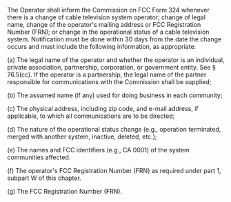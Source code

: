 The Operator shall inform the Commission on FCC Form 324 whenever there is a change of cable television system operator; change of legal name, change of the operator's mailing address or FCC Registration Number (FRN); or change in the operational status of a cable television system. Notification must be done within 30 days from the date the change occurs and must include the following information, as appropriate:

(a) The legal name of the operator and whether the operator is an individual, private association, partnership, corporation, or government entity. See § 76.5(cc). If the operator is a partnership, the legal name of the partner responsible for communications with the Commission shall be supplied;

(b) The assumed name (if any) used for doing business in each community;

(c) The physical address, including zip code, and e-mail address, if applicable, to which all communications are to be directed;

(d) The nature of the operational status change (e.g., operation terminated, merged with another system, inactive, deleted, etc.);

(e) The names and FCC identifiers (e.g., CA 0001) of the system communities affected.

(f) The operator's FCC Registration Number (FRN) as required under part 1, subpart W of this chapter.

(g) The FCC Registration Number (FRN).
              

